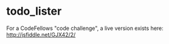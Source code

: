 todo_lister
===========

For a CodeFellows "code challenge", a live version exists here:
http://jsfiddle.net/GJX42/2/
